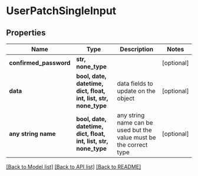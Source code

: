 # UserPatchSingleInput


## Properties
Name | Type | Description | Notes
------------ | ------------- | ------------- | -------------
**confirmed_password** | **str, none_type** |  | [optional] 
**data** | **bool, date, datetime, dict, float, int, list, str, none_type** | data fields to update on the object | [optional] 
**any string name** | **bool, date, datetime, dict, float, int, list, str, none_type** | any string name can be used but the value must be the correct type | [optional]

[[Back to Model list]](../README.md#documentation-for-models) [[Back to API list]](../README.md#documentation-for-api-endpoints) [[Back to README]](../README.md)


